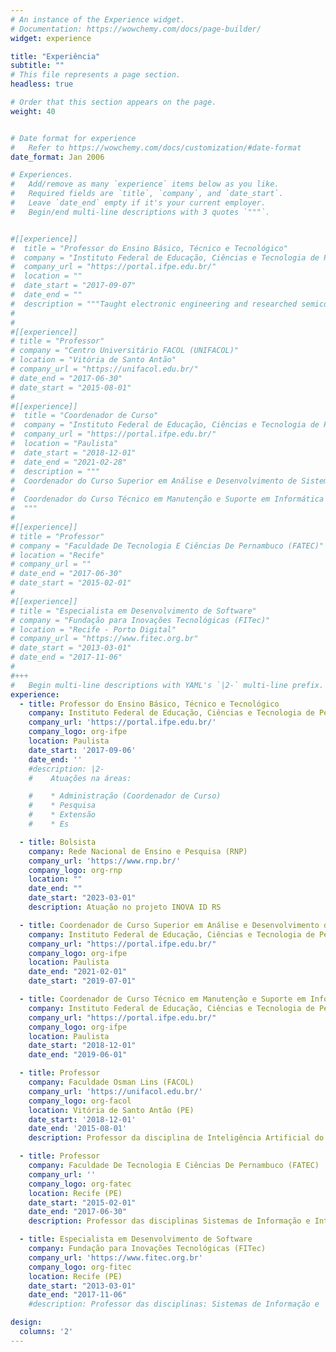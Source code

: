 ```yaml
---
# An instance of the Experience widget.
# Documentation: https://wowchemy.com/docs/page-builder/
widget: experience

title: "Experiência"
subtitle: ""
# This file represents a page section.
headless: true

# Order that this section appears on the page.
weight: 40


# Date format for experience
#   Refer to https://wowchemy.com/docs/customization/#date-format
date_format: Jan 2006

# Experiences.
#   Add/remove as many `experience` items below as you like.
#   Required fields are `title`, `company`, and `date_start`.
#   Leave `date_end` empty if it's your current employer.
#   Begin/end multi-line descriptions with 3 quotes `"""`.


#[[experience]]
#  title = "Professor do Ensino Básico, Técnico e Tecnológico"
#  company = "Instituto Federal de Educação, Ciências e Tecnologia de Pernambuco (IFPE)"
#  company_url = "https://portal.ifpe.edu.br/"
#  location = ""
#  date_start = "2017-09-07"
#  date_end = ""
#  description = """Taught electronic engineering and researched semiconductor physics."""
#
#
#[[experience]]
# title = "Professor"
# company = "Centro Universitário FACOL (UNIFACOL)"
# location = "Vitória de Santo Antão"
# company_url = "https://unifacol.edu.br/"
# date_end = "2017-06-30"
# date_start = "2015-08-01"
#
#[[experience]]
#  title = "Coordenador de Curso"
#  company = "Instituto Federal de Educação, Ciências e Tecnologia de Pernambuco (IFPE)"
#  company_url = "https://portal.ifpe.edu.br/"
#  location = "Paulista"
#  date_start = "2018-12-01"
#  date_end = "2021-02-28"
#  description = """
#  Coordenador do Curso Superior em Análise e Desenvolvimento de Sistemas (07/2019 - 02/2021)
#  
#  Coordenador do Curso Técnico em Manutenção e Suporte em Informática (12/2018 - 06/2019)
#  """
#
#[[experience]]
# title = "Professor"
# company = "Faculdade De Tecnologia E Ciências De Pernambuco (FATEC)"
# location = "Recife"
# company_url = ""
# date_end = "2017-06-30"
# date_start = "2015-02-01"
#
#[[experience]]
# title = "Especialista em Desenvolvimento de Software"
# company = "Fundação para Inovações Tecnológicas (FITec)"
# location = "Recife - Porto Digital"
# company_url = "https://www.fitec.org.br"
# date_start = "2013-03-01"
# date_end = "2017-11-06"
#
#+++
#   Begin multi-line descriptions with YAML's `|2-` multi-line prefix.
experience:
  - title: Professor do Ensino Básico, Técnico e Tecnológico
    company: Instituto Federal de Educação, Ciências e Tecnologia de Pernambuco (IFPE)
    company_url: 'https://portal.ifpe.edu.br/'
    company_logo: org-ifpe
    location: Paulista
    date_start: '2017-09-06'
    date_end: ''
    #description: |2-
    #    Atuações na áreas:

    #    * Administração (Coordenador de Curso)
    #    * Pesquisa
    #    * Extensão
    #    * Es

  - title: Bolsista
    company: Rede Nacional de Ensino e Pesquisa (RNP)
    company_url: 'https://www.rnp.br/'
    company_logo: org-rnp
    location: ""
    date_end: ""
    date_start: "2023-03-01"
    description: Atuação no projeto INOVA ID RS

  - title: Coordenador de Curso Superior em Análise e Desenvolvimento de Sistema
    company: Instituto Federal de Educação, Ciências e Tecnologia de Pernambuco (IFPE)
    company_url: "https://portal.ifpe.edu.br/"
    company_logo: org-ifpe
    location: Paulista
    date_end: "2021-02-01"
    date_start: "2019-07-01"

  - title: Coordenador de Curso Técnico em Manutenção e Suporte em Informática
    company: Instituto Federal de Educação, Ciências e Tecnologia de Pernambuco (IFPE)
    company_url: "https://portal.ifpe.edu.br/"
    company_logo: org-ifpe
    location: Paulista
    date_start: "2018-12-01"
    date_end: "2019-06-01"

  - title: Professor
    company: Faculdade Osman Lins (FACOL)
    company_url: 'https://unifacol.edu.br/'
    company_logo: org-facol
    location: Vitória de Santo Antão (PE)
    date_start: '2018-12-01'
    date_end: '2015-08-01'
    description: Professor da disciplina de Inteligência Artificial do curso de Sistemas da Informação.

  - title: Professor
    company: Faculdade De Tecnologia E Ciências De Pernambuco (FATEC)
    company_url: ''
    company_logo: org-fatec
    location: Recife (PE)
    date_start: "2015-02-01"
    date_end: "2017-06-30"
    description: Professor das disciplinas Sistemas de Informação e Introdução à Informática do curso de Ciências da Computação.

  - title: Especialista em Desenvolvimento de Software
    company: Fundação para Inovações Tecnológicas (FITec)
    company_url: 'https://www.fitec.org.br'
    company_logo: org-fitec
    location: Recife (PE)
    date_start: "2013-03-01"
    date_end: "2017-11-06"
    #description: Professor das disciplinas: Sistemas de Informação e 'Introdução à Informática' do curso de Ciências da Computação.

design:
  columns: '2'
---
```


